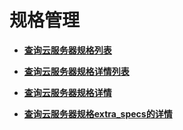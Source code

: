 # 规格管理<a name="ZH-CN_TOPIC_0020212655"></a>

-   **[查询云服务器规格列表](查询云服务器规格列表.md)**  

-   **[查询云服务器规格详情列表](查询云服务器规格详情列表.md)**  

-   **[查询云服务器规格详情](查询云服务器规格详情.md)**  

-   **[查询云服务器规格extra\_specs的详情](查询云服务器规格extra_specs的详情.md)**  


